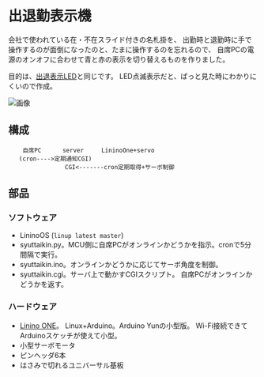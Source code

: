 # 出退勤表示機

会社で使われている在・不在スライド付きの名札掛を、
出勤時と退勤時に手で操作するのが面倒になったのと、たまに操作するのを忘れるので、
自席PCの電源のオンオフに合わせて青と赤の表示を切り替えるものを作りました。

目的は、[出退表示LED](https://github.com/deton/presenceled)と同じです。
LED点滅表示だと、ぱっと見た時にわかりにくいので作成。

![画像](../img/syuttaikin.jpg)

## 構成

```
    自席PC      server     LininoOne+servo
   (cron---->定期通知CGI)
                CGI<-------cron定期取得+サーボ制御
```

## 部品
### ソフトウェア
* LininoOS (`linup latest master`)
 * syuttaikin.py。MCU側に自席PCがオンラインかどうかを指示。cronで5分間隔で実行。
 * syuttaikin.ino。オンラインかどうかに応じてサーボ角度を制御。
* syuttaikin.cgi。サーバ上で動かすCGIスクリプト。
  自席PCがオンラインかどうかを返す。

### ハードウェア
* [Linino ONE](http://akizukidenshi.com/catalog/g/gM-08902/)。
  Linux+Arduino。Arduino Yunの小型版。
  Wi-Fi接続できてArduinoスケッチが使えて小型。
* 小型サーボモータ
* ピンヘッダ6本
* はさみで切れるユニバーサル基板
